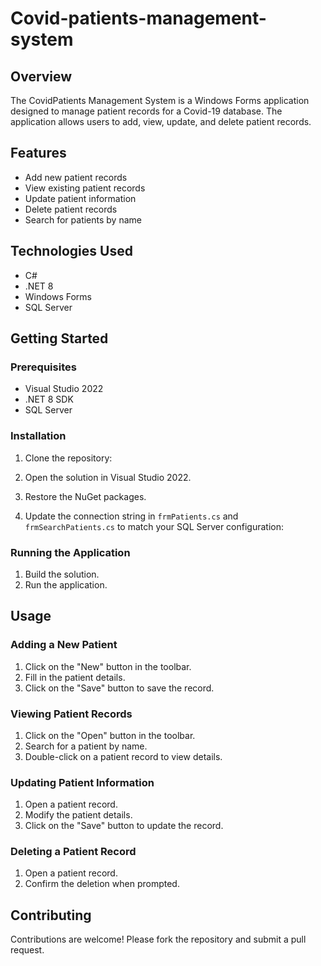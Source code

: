 # Covid-patients-management-system

## Overview
The CovidPatients Management System is a Windows Forms application designed to manage patient records for a Covid-19 database. The application allows users to add, view, update, and delete patient records.

## Features
- Add new patient records
- View existing patient records
- Update patient information
- Delete patient records
- Search for patients by name

## Technologies Used
- C#
- .NET 8
- Windows Forms
- SQL Server

## Getting Started

### Prerequisites
- Visual Studio 2022
- .NET 8 SDK
- SQL Server

### Installation
1. Clone the repository:

2. Open the solution in Visual Studio 2022.
3. Restore the NuGet packages.
4. Update the connection string in `frmPatients.cs` and `frmSearchPatients.cs` to match your SQL Server configuration:


### Running the Application
1. Build the solution.
2. Run the application.

## Usage

### Adding a New Patient
1. Click on the "New" button in the toolbar.
2. Fill in the patient details.
3. Click on the "Save" button to save the record.

### Viewing Patient Records
1. Click on the "Open" button in the toolbar.
2. Search for a patient by name.
3. Double-click on a patient record to view details.

### Updating Patient Information
1. Open a patient record.
2. Modify the patient details.
3. Click on the "Save" button to update the record.

### Deleting a Patient Record
1. Open a patient record.
2. Confirm the deletion when prompted.

## Contributing
Contributions are welcome! Please fork the repository and submit a pull request.


   
   
